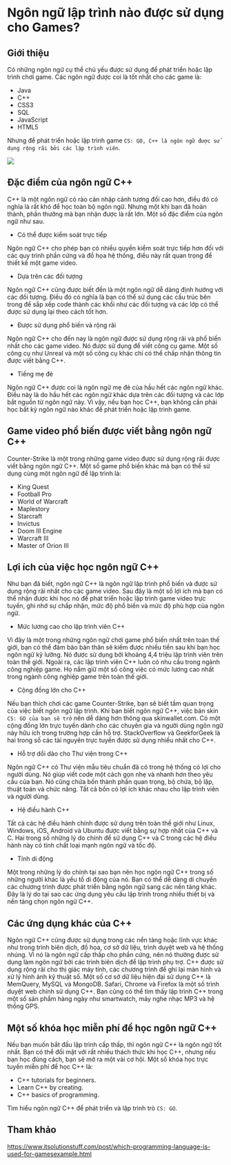 # Ngôn ngữ lập trình nào được sử dụng cho Games?

## Giới thiệu

Có những ngôn ngữ cụ thể chủ yếu được sử dụng để phát triển hoặc lập trình chơi game. Các ngôn ngữ được coi là tốt nhất cho các game là:

- Java
- C++
- CSS3
- SQL
- JavaScript
- HTML5

Nhưng để phát triển hoặc lập trình game `CS: GO, C++ là ngôn ngữ được sử dụng rộng rãi bởi các lập trình viên`.

![](https://www.gamedesigning.org/wp-content/uploads/2017/03/Programming-Languages-for-Game-Development-1.jpg)

## Đặc điểm của ngôn ngữ C++

C++ là một ngôn ngữ có rào cản nhập cảnh tương đối cao hơn, điều đó có nghĩa là rất khó để học toàn bộ ngôn ngữ. Nhưng một khi bạn đã hoàn thành, phần thưởng mà bạn nhận được là rất lớn. Một số đặc điểm của ngôn ngữ như sau.

* Có thể được kiểm soát trực tiếp

Ngôn ngữ C++ cho phép bạn có nhiều quyền kiểm soát trực tiếp hơn đối với các quy trình phần cứng và đồ họa hệ thống, điều này rất quan trọng để thiết kế một game video.

* Dựa trên các đối tượng

Ngôn ngữ C++ cũng được biết đến là một ngôn ngữ dễ dàng định hướng với các đối tượng. Điều đó có nghĩa là bạn có thể sử dụng các cấu trúc bên trong để sắp xếp code thành các khối như các đối tượng và các lớp có thể được sử dụng lại theo cách tốt hơn.

* Được sử dụng phổ biến và rộng rãi

Ngôn ngữ C++ cho đến nay là ngôn ngữ được sử dụng rộng rãi và phổ biến nhất cho các game video. Nó được sử dụng để viết công cụ game. Một số công cụ như Unreal và một số công cụ khác chỉ có thể chấp nhận thông tin được viết bằng C++.

* Tiếng mẹ đẻ

Ngôn ngữ C++ được coi là ngôn ngữ mẹ đẻ của hầu hết các ngôn ngữ khác. Điều này là do hầu hết các ngôn ngữ khác dựa trên các đối tượng và các lớp bắt nguồn từ ngôn ngữ này. Vì vậy, nếu bạn học C++, bạn không cần phải học bất kỳ ngôn ngữ nào khác để phát triển hoặc lập trình game.

## Game video phổ biến được viết bằng ngôn ngữ C++

Counter-Strike là một trong những game video được sử dụng rộng rãi được viết bằng ngôn ngữ C++. Một số game phổ biến khác mà bạn có thể sử dụng cùng một ngôn ngữ để lập trình là:

- King Quest
- Football Pro
- World of Warcraft
- Maplestory
- Starcraft
- Invictus
- Doom III Engine
- Warcraft III
- Master of Orion III

## Lợi ích của việc học ngôn ngữ C++

Như bạn đã biết, ngôn ngữ C++ là ngôn ngữ lập trình phổ biến và được sử dụng rộng rãi nhất cho các game video. Sau đây là một số lợi ích mà bạn có thể nhận được khi học nó để phát triển hoặc lập trình game video trực tuyến, ghi nhớ sự chấp nhận, mức độ phổ biến và mức độ phù hợp của ngôn ngữ.

* Mức lương cao cho lập trình viên C++

Vì đây là một trong những ngôn ngữ chơi game phổ biến nhất trên toàn thế giới, bạn có thể đảm bảo bản thân sẽ kiếm được nhiều tiền sau khi bạn học ngôn ngữ kỹ lưỡng. Nó được sử dụng bởi khoảng 4,4 triệu lập trình viên trên toàn thế giới. Ngoài ra, các lập trình viên C++ luôn có nhu cầu trong ngành công nghiệp game. Họ nắm giữ một số công việc có mức lương cao nhất trong ngành công nghiệp game trên toàn thế giới.

* Cộng đồng lớn cho C++

Nếu bạn thích chơi các game Counter-Strike, bạn sẽ biết tầm quan trọng của việc biết ngôn ngữ lập trình. Khi bạn biết ngôn ngữ C++, việc bán skin `CS: GO của bạn sẽ trở` nên dễ dàng hơn thông qua skinwallet.com. Có một cộng đồng lớn trực tuyến dành cho các chuyên gia và người dùng ngôn ngữ này hữu ích trong trường hợp cần hỗ trợ. StackOverflow và GeekforGeek là hai trong số các tài nguyên trực tuyến được sử dụng nhiều nhất cho C++.

* Hỗ trợ dồi dào cho Thư viện trong C++

Ngôn ngữ C++ có Thư viện mẫu tiêu chuẩn đã có trong hệ thống có lợi cho người dùng. Nó giúp viết code một cách gọn nhẹ và nhanh hơn theo yêu cầu của bạn. Nó cũng chứa bốn thành phần quan trọng, bộ chứa, bộ lặp, thuật toán và chức năng. Tất cả bốn có lợi ích khác nhau cho lập trình viên và người dùng.

* Hệ điều hành C++

Tất cả các hệ điều hành chính được sử dụng trên toàn thế giới như Linux, Windows, iOS, Android và Ubuntu được viết bằng sự hợp nhất của C++ và C. Hai trong số những lý do chính để sử dụng C++ và C trong các hệ điều hành này có tính chất loại mạnh ngôn ngữ và tốc độ.

* Tính di động

Một trong những lý do chính tại sao bạn nên học ngôn ngữ C++ trong số những người khác là yếu tố di động của nó. Bạn có thể dễ dàng di chuyển các chương trình được phát triển bằng ngôn ngữ sang các nền tảng khác. Đây là lý do tại sao các ứng dụng yêu cầu lập trình trong nhiều thiết bị và nền tảng chọn ngôn ngữ C++.

## Các ứng dụng khác của C++

Ngôn ngữ C++ cũng được sử dụng trong các nền tảng hoặc lĩnh vực khác như trong trình biên dịch, đồ họa, cơ sở dữ liệu, trình duyệt web và hệ thống nhúng. Vì nó là ngôn ngữ cấp thấp cho phần cứng, nên nó thường được sử dụng làm ngôn ngữ bởi các trình biên dịch để lập trình phụ trợ. C++ được sử dụng rộng rãi cho thị giác máy tính, các chương trình để ghi lại màn hình và xử lý hình ảnh kỹ thuật số. Một số cơ sở dữ liệu hiện đại sử dụng C++ là MemQuery, MySQL và MongoDB. Safari, Chrome và Firefox là một số trình duyệt web chính sử dụng C++. Bạn cũng có thể tìm thấy lập trình C++ trong một số sản phẩm hàng ngày như smartwatch, máy nghe nhạc MP3 và hệ thống GPS.

## Một số khóa học miễn phí để học ngôn ngữ C++

Nếu bạn muốn bắt đầu lập trình cấp thấp, thì ngôn ngữ C++ là ngôn ngữ tốt nhất. Bạn có thể đối mặt với rất nhiều thách thức khi học C++, nhưng nếu bạn học đúng cách, bạn sẽ mở ra một vài cơ hội. Một số khóa học trực tuyến miễn phí để học C++ là:

- C++ tutorials for beginners.
- Learn C++ by creating.
- C++ basics of programming.

Tìm hiểu ngôn ngữ C++ để phát triển và lập trình trò `CS: GO`.

## Tham khảo
https://www.itsolutionstuff.com/post/which-programming-language-is-used-for-gamesexample.html
